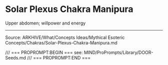 # Solar Plexus Chakra Manipura

Upper abdomen; willpower and energy

---
Source: ARKHIVE/What/Concepts Ideas/Mythical Esoteric Concepts/Chakras/Solar-Plexus-Chakra-Manipura.md

/// === PROPROMPT:BEGIN ===
see: MIND/ProPrompts/Library/DOOR-Seeds.md
/// === PROPROMPT:END ===
